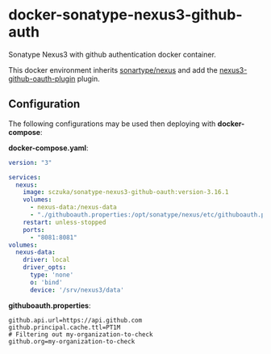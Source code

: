 # docker-sonatype-nexus3-github-auth

Sonatype Nexus3 with github authentication docker container.

This docker environment inherits  [sonartype/nexus](https://hub.docker.com/r/sonatype/nexus3) and add the [nexus3-github-oauth-plugin](https://github.com/larscheid-schmitzhermes/nexus3-github-oauth-plugin) plugin.

## Configuration

The following configurations may be used then deploying with **docker-compose**:

**docker-compose.yaml**:

```yaml
version: "3"

services:
  nexus:
    image: sczuka/sonatype-nexus3-github-oauth:version-3.16.1
    volumes:
      - nexus-data:/nexus-data
      - "./githuboauth.properties:/opt/sonatype/nexus/etc/githuboauth.properties:ro"
    restart: unless-stopped
    ports:
      - "8081:8081"
volumes:
  nexus-data: 
    driver: local
    driver_opts:
      type: 'none'
      o: 'bind'
      device: '/srv/nexus3/data'
```

**githuboauth.properties**:
```properties
github.api.url=https://api.github.com
github.principal.cache.ttl=PT1M
# Filtering out my-organization-to-check
github.org=my-organization-to-check
```

